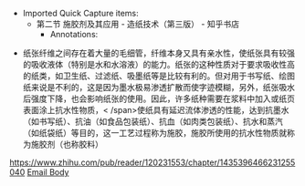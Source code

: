 - Imported Quick Capture items:
    - 第二节 施胶剂及其应用 - 造纸技术（第三版） - 知乎书店
        - Annotations:

* 纸张纤维之间存在着大量的毛细管，纤维本身又具有亲水性，使纸张具有较强的吸收液体（特别是水和水溶液）的能力。纸张的这种性质对于要求吸收性高的纸类，如卫生纸、过滤纸、吸墨纸等是比较有利的。但对用于书写纸、绘图纸来说是不利的，这是因为墨水极易渗透扩散而使字迹模糊，另外，纸张吸水后强度下降，也会影响纸张的使用。因此，许多纸种需要在浆料中加入或纸页表面涂上抗水性物质，< /span>使纸具有延迟流体渗透的性能，达到抗墨水（如书写纸）、抗油（如食品包装纸）、抗血（如肉类包装纸）、抗水和蒸汽（如纸袋纸）等目的，这一工艺过程称为施胶，施胶所使用的抗水性物质就称为施胶剂（也称胶料）



https://www.zhihu.com/pub/reader/120231553/chapter/1435396466231255040 [Email Body](https://files.todoist.com/3ha_3Y2irOnfcVqxjKgc2kVr7un-p3nikv6HOwoE_AnYtPJnPZXHvRKbXXIrd71I/by/21878347/as/file.html)
